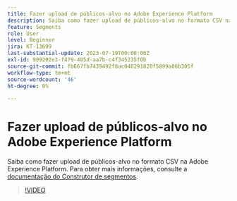 ```yaml
---
title: Fazer upload de públicos-alvo no Adobe Experience Platform
description: Saiba como fazer upload de públicos-alvo no formato CSV na Adobe Experience Platform.
feature: Segments
role: User
level: Beginner
jira: KT-13699
last-substantial-update: 2023-07-19T00:00:00Z
exl-id: 989202e3-f479-485d-aa7b-c4f345235f0b
source-git-commit: fb667fb7439492f8ac040291820f5899a06b305f
workflow-type: tm+mt
source-wordcount: '46'
ht-degree: 0%

---
```


# Fazer upload de públicos-alvo no Adobe Experience Platform

Saiba como fazer upload de públicos-alvo no formato CSV na Adobe Experience Platform. Para obter mais informações, consulte a [documentação do Construtor de segmentos](https://experienceleague.adobe.com/pt-br/docs/experience-platform/segmentation/ui/audience-portal#import-audience).

>[!VIDEO](https://video.tv.adobe.com/v/3423361/?learn=on&enablevpops&captions=por_br)

